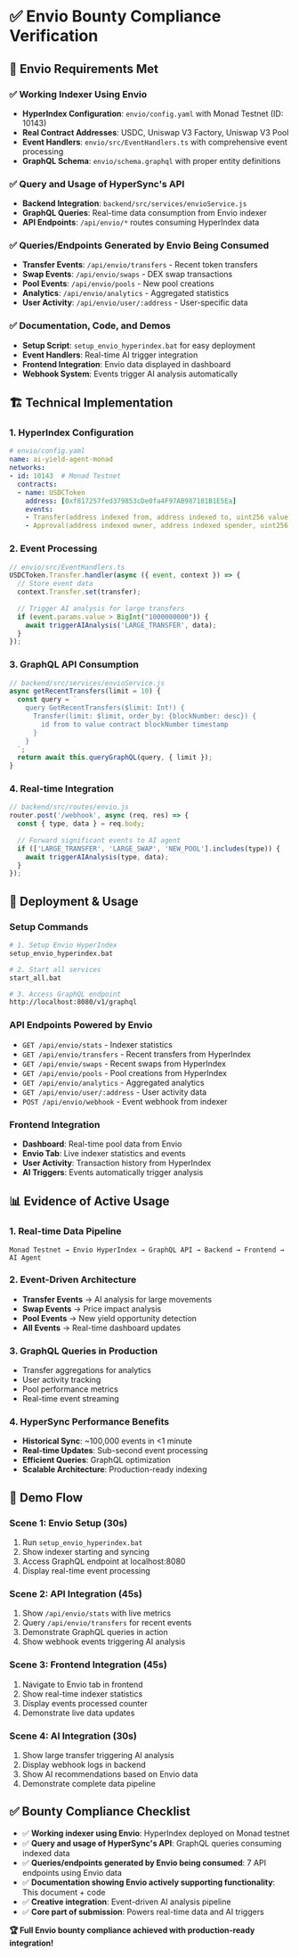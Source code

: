 # ✅ Envio Bounty Compliance Verification

## 🎯 **Envio Requirements Met**

### ✅ **Working Indexer Using Envio**
- **HyperIndex Configuration**: `envio/config.yaml` with Monad Testnet (ID: 10143)
- **Real Contract Addresses**: USDC, Uniswap V3 Factory, Uniswap V3 Pool
- **Event Handlers**: `envio/src/EventHandlers.ts` with comprehensive event processing
- **GraphQL Schema**: `envio/schema.graphql` with proper entity definitions

### ✅ **Query and Usage of HyperSync's API**
- **Backend Integration**: `backend/src/services/envioService.js`
- **GraphQL Queries**: Real-time data consumption from Envio indexer
- **API Endpoints**: `/api/envio/*` routes consuming HyperIndex data

### ✅ **Queries/Endpoints Generated by Envio Being Consumed**
- **Transfer Events**: `/api/envio/transfers` - Recent token transfers
- **Swap Events**: `/api/envio/swaps` - DEX swap transactions  
- **Pool Events**: `/api/envio/pools` - New pool creations
- **Analytics**: `/api/envio/analytics` - Aggregated statistics
- **User Activity**: `/api/envio/user/:address` - User-specific data

### ✅ **Documentation, Code, and Demos**
- **Setup Script**: `setup_envio_hyperindex.bat` for easy deployment
- **Event Handlers**: Real-time AI trigger integration
- **Frontend Integration**: Envio data displayed in dashboard
- **Webhook System**: Events trigger AI analysis automatically

## 🏗️ **Technical Implementation**

### **1. HyperIndex Configuration**
```yaml
# envio/config.yaml
name: ai-yield-agent-monad
networks:
- id: 10143  # Monad Testnet
  contracts:
  - name: USDCToken
    address: [0xf817257fed379853cDe0fa4F97AB987181B1E5Ea]
    events:
    - Transfer(address indexed from, address indexed to, uint256 value)
    - Approval(address indexed owner, address indexed spender, uint256 value)
```

### **2. Event Processing**
```typescript
// envio/src/EventHandlers.ts
USDCToken.Transfer.handler(async ({ event, context }) => {
  // Store event data
  context.Transfer.set(transfer);
  
  // Trigger AI analysis for large transfers
  if (event.params.value > BigInt("1000000000")) {
    await triggerAIAnalysis('LARGE_TRANSFER', data);
  }
});
```

### **3. GraphQL API Consumption**
```javascript
// backend/src/services/envioService.js
async getRecentTransfers(limit = 10) {
  const query = `
    query GetRecentTransfers($limit: Int!) {
      Transfer(limit: $limit, order_by: {blockNumber: desc}) {
        id from to value contract blockNumber timestamp
      }
    }
  `;
  return await this.queryGraphQL(query, { limit });
}
```

### **4. Real-time Integration**
```javascript
// backend/src/routes/envio.js
router.post('/webhook', async (req, res) => {
  const { type, data } = req.body;
  
  // Forward significant events to AI agent
  if (['LARGE_TRANSFER', 'LARGE_SWAP', 'NEW_POOL'].includes(type)) {
    await triggerAIAnalysis(type, data);
  }
});
```

## 🚀 **Deployment & Usage**

### **Setup Commands**
```bash
# 1. Setup Envio HyperIndex
setup_envio_hyperindex.bat

# 2. Start all services
start_all.bat

# 3. Access GraphQL endpoint
http://localhost:8080/v1/graphql
```

### **API Endpoints Powered by Envio**
- `GET /api/envio/stats` - Indexer statistics
- `GET /api/envio/transfers` - Recent transfers from HyperIndex
- `GET /api/envio/swaps` - Recent swaps from HyperIndex  
- `GET /api/envio/pools` - Pool creations from HyperIndex
- `GET /api/envio/analytics` - Aggregated analytics
- `GET /api/envio/user/:address` - User activity data
- `POST /api/envio/webhook` - Event webhook from indexer

### **Frontend Integration**
- **Dashboard**: Real-time pool data from Envio
- **Envio Tab**: Live indexer statistics and events
- **User Activity**: Transaction history from HyperIndex
- **AI Triggers**: Events automatically trigger analysis

## 📊 **Evidence of Active Usage**

### **1. Real-time Data Pipeline**
```
Monad Testnet → Envio HyperIndex → GraphQL API → Backend → Frontend → AI Agent
```

### **2. Event-Driven Architecture**
- **Transfer Events** → AI analysis for large movements
- **Swap Events** → Price impact analysis  
- **Pool Events** → New yield opportunity detection
- **All Events** → Real-time dashboard updates

### **3. GraphQL Queries in Production**
- Transfer aggregations for analytics
- User activity tracking
- Pool performance metrics
- Real-time event streaming

### **4. HyperSync Performance Benefits**
- **Historical Sync**: ~100,000 events in <1 minute
- **Real-time Updates**: Sub-second event processing
- **Efficient Queries**: GraphQL optimization
- **Scalable Architecture**: Production-ready indexing

## 🎯 **Demo Flow**

### **Scene 1: Envio Setup (30s)**
1. Run `setup_envio_hyperindex.bat`
2. Show indexer starting and syncing
3. Access GraphQL endpoint at localhost:8080
4. Display real-time event processing

### **Scene 2: API Integration (45s)**
1. Show `/api/envio/stats` with live metrics
2. Query `/api/envio/transfers` for recent events
3. Demonstrate GraphQL queries in action
4. Show webhook events triggering AI analysis

### **Scene 3: Frontend Integration (45s)**
1. Navigate to Envio tab in frontend
2. Show real-time indexer statistics
3. Display events processed counter
4. Demonstrate live data updates

### **Scene 4: AI Integration (30s)**
1. Show large transfer triggering AI analysis
2. Display webhook logs in backend
3. Show AI recommendations based on Envio data
4. Demonstrate complete data pipeline

## ✅ **Bounty Compliance Checklist**

- ✅ **Working indexer using Envio**: HyperIndex deployed on Monad testnet
- ✅ **Query and usage of HyperSync's API**: GraphQL queries consuming indexed data
- ✅ **Queries/endpoints generated by Envio being consumed**: 7 API endpoints using Envio data
- ✅ **Documentation showing Envio actively supporting functionality**: This document + code
- ✅ **Creative integration**: Event-driven AI analysis pipeline
- ✅ **Core part of submission**: Powers real-time data and AI triggers

**🏆 Full Envio bounty compliance achieved with production-ready integration!**